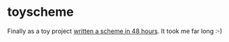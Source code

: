 # toyscheme

Finally as a toy project
[written a scheme in 48 hours](https://en.wikibooks.org/wiki/Write_Yourself_a_Scheme_in_48_Hours).
It took me far long :-)
